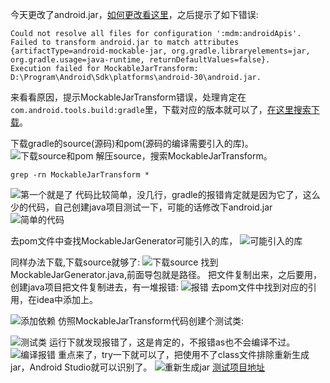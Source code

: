 今天更改了android.jar，[如何更改看这里](https://blog.csdn.net/qq_26413249/article/details/109749465)，之后提示了如下错误:

```
Could not resolve all files for configuration ':mdm:androidApis'.
Failed to transform android.jar to match attributes {artifactType=android-mockable-jar, org.gradle.libraryelements=jar, org.gradle.usage=java-runtime, returnDefaultValues=false}.
Execution failed for MockableJarTransform: D:\Program\Android\Sdk\platforms\android-30\android.jar.
```
来看看原因，提示MockableJarTransform错误，处理肯定在`com.android.tools.build:gradle`里，下载对应的版本就可以了，[在这里搜索下载](https://maven.aliyun.com/mvn/search)。

下载gradle的source(源码)和pom(源码的编译需要引入的库)。
![下载source和pom](https://img-blog.csdnimg.cn/20201119174958731.png?x-oss-process=image/watermark,type_ZmFuZ3poZW5naGVpdGk,shadow_10,text_aHR0cHM6Ly9ibG9nLmNzZG4ubmV0L3FxXzI2NDEzMjQ5,size_16,color_FFFFFF,t_70#pic_center)
解压source，搜索MockableJarTransform。

```
grep -rn MockableJarTransform *
```
![第一个就是了](https://img-blog.csdnimg.cn/2020111917534281.png#pic_center)
代码比较简单，没几行，gradle的报错肯定就是因为它了，这么少的代码，自己创建java项目测试一下，可能的话修改下android.jar
![简单的代码](https://img-blog.csdnimg.cn/20201119175437967.png?x-oss-process=image/watermark,type_ZmFuZ3poZW5naGVpdGk,shadow_10,text_aHR0cHM6Ly9ibG9nLmNzZG4ubmV0L3FxXzI2NDEzMjQ5,size_16,color_FFFFFF,t_70#pic_center)

去pom文件中查找MockableJarGenerator可能引入的库，
![可能引入的库](https://img-blog.csdnimg.cn/20201119175708554.png?x-oss-process=image/watermark,type_ZmFuZ3poZW5naGVpdGk,shadow_10,text_aHR0cHM6Ly9ibG9nLmNzZG4ubmV0L3FxXzI2NDEzMjQ5,size_16,color_FFFFFF,t_70#pic_center)

同样办法下载,下载source就够了:
![下载source](https://img-blog.csdnimg.cn/20201119175820607.png?x-oss-process=image/watermark,type_ZmFuZ3poZW5naGVpdGk,shadow_10,text_aHR0cHM6Ly9ibG9nLmNzZG4ubmV0L3FxXzI2NDEzMjQ5,size_16,color_FFFFFF,t_70#pic_center)
找到MockableJarGenerator.java,前面导包就是路径。
把文件复制出来，之后要用，创建java项目把文件复制进去，有一堆报错:
![报错](https://img-blog.csdnimg.cn/2020111918015890.png?x-oss-process=image/watermark,type_ZmFuZ3poZW5naGVpdGk,shadow_10,text_aHR0cHM6Ly9ibG9nLmNzZG4ubmV0L3FxXzI2NDEzMjQ5,size_16,color_FFFFFF,t_70#pic_center)
去pom文件中找到对应的引用，在idea中添加上。

![添加依赖](https://img-blog.csdnimg.cn/20201119180628807.png?x-oss-process=image/watermark,type_ZmFuZ3poZW5naGVpdGk,shadow_10,text_aHR0cHM6Ly9ibG9nLmNzZG4ubmV0L3FxXzI2NDEzMjQ5,size_16,color_FFFFFF,t_70#pic_center)
仿照MockableJarTransform代码创建个测试类:

![测试类](https://img-blog.csdnimg.cn/20201119180906169.png?x-oss-process=image/watermark,type_ZmFuZ3poZW5naGVpdGk,shadow_10,text_aHR0cHM6Ly9ibG9nLmNzZG4ubmV0L3FxXzI2NDEzMjQ5,size_16,color_FFFFFF,t_70#pic_center)
运行下就发现报错了，这是肯定的，不报错as也不会编译不过。
![编译报错](https://img-blog.csdnimg.cn/2020111918110281.png?x-oss-process=image/watermark,type_ZmFuZ3poZW5naGVpdGk,shadow_10,text_aHR0cHM6Ly9ibG9nLmNzZG4ubmV0L3FxXzI2NDEzMjQ5,size_16,color_FFFFFF,t_70#pic_center)
重点来了，try一下就可以了，把使用不了class文件排除重新生成jar，Android Studio就可以识别了。
![重新生成jar](https://img-blog.csdnimg.cn/20201119181453123.png?x-oss-process=image/watermark,type_ZmFuZ3poZW5naGVpdGk,shadow_10,text_aHR0cHM6Ly9ibG9nLmNzZG4ubmV0L3FxXzI2NDEzMjQ5,size_16,color_FFFFFF,t_70#pic_center)
[测试项目地址](https://github.com/Reginer/MockableJarGenerator)